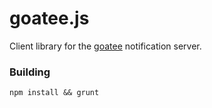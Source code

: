goatee.js
=========

Client library for the [goatee](https://github.com/johnernaut/goatee) notification server.

### Building
`npm install && grunt`

